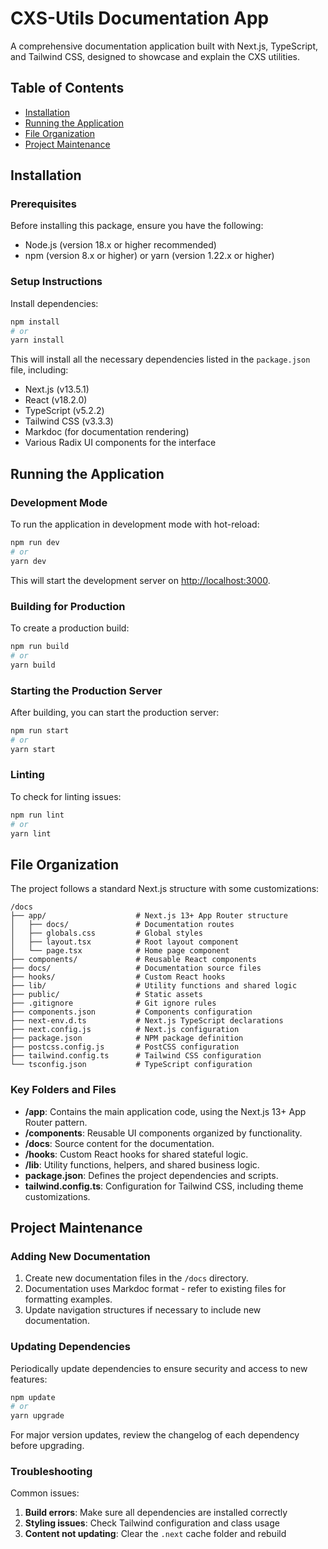 # CXS-Utils Documentation App

A comprehensive documentation application built with Next.js, TypeScript, and Tailwind CSS, designed to showcase and explain the CXS utilities.

## Table of Contents

- [Installation](#installation)
- [Running the Application](#running-the-application)
- [File Organization](#file-organization)
- [Project Maintenance](#project-maintenance)

## Installation

### Prerequisites

Before installing this package, ensure you have the following:

- Node.js (version 18.x or higher recommended)
- npm (version 8.x or higher) or yarn (version 1.22.x or higher)

### Setup Instructions

Install dependencies:

```bash
npm install
# or
yarn install
```

This will install all the necessary dependencies listed in the `package.json` file, including:
- Next.js (v13.5.1)
- React (v18.2.0)
- TypeScript (v5.2.2)
- Tailwind CSS (v3.3.3)
- Markdoc (for documentation rendering)
- Various Radix UI components for the interface

## Running the Application

### Development Mode

To run the application in development mode with hot-reload:

```bash
npm run dev
# or
yarn dev
```

This will start the development server on [http://localhost:3000](http://localhost:3000).

### Building for Production

To create a production build:

```bash
npm run build
# or
yarn build
```

### Starting the Production Server

After building, you can start the production server:

```bash
npm run start
# or
yarn start
```

### Linting

To check for linting issues:

```bash
npm run lint
# or
yarn lint
```

## File Organization

The project follows a standard Next.js structure with some customizations:

```
/docs
├── app/                    # Next.js 13+ App Router structure
│   ├── docs/               # Documentation routes
│   ├── globals.css         # Global styles
│   ├── layout.tsx          # Root layout component
│   └── page.tsx            # Home page component
├── components/             # Reusable React components
├── docs/                   # Documentation source files
├── hooks/                  # Custom React hooks
├── lib/                    # Utility functions and shared logic
├── public/                 # Static assets
├── .gitignore              # Git ignore rules
├── components.json         # Components configuration
├── next-env.d.ts           # Next.js TypeScript declarations
├── next.config.js          # Next.js configuration
├── package.json            # NPM package definition
├── postcss.config.js       # PostCSS configuration
├── tailwind.config.ts      # Tailwind CSS configuration
└── tsconfig.json           # TypeScript configuration
```

### Key Folders and Files

- **/app**: Contains the main application code, using the Next.js 13+ App Router pattern.
- **/components**: Reusable UI components organized by functionality.
- **/docs**: Source content for the documentation.
- **/hooks**: Custom React hooks for shared stateful logic.
- **/lib**: Utility functions, helpers, and shared business logic.
- **package.json**: Defines the project dependencies and scripts.
- **tailwind.config.ts**: Configuration for Tailwind CSS, including theme customizations.

## Project Maintenance

### Adding New Documentation

1. Create new documentation files in the `/docs` directory.
2. Documentation uses Markdoc format - refer to existing files for formatting examples.
3. Update navigation structures if necessary to include new documentation.

### Updating Dependencies

Periodically update dependencies to ensure security and access to new features:

```bash
npm update
# or
yarn upgrade
```

For major version updates, review the changelog of each dependency before upgrading.


### Troubleshooting

Common issues:

1. **Build errors**: Make sure all dependencies are installed correctly
2. **Styling issues**: Check Tailwind configuration and class usage
3. **Content not updating**: Clear the `.next` cache folder and rebuild

